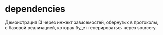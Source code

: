 # dependencies

Демонстрация DI через инжект зависемостей, обернутых в протоколы, с базовой реализацией, которая будет генерироваться через sourcery.
